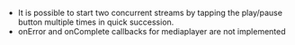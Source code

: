  * It is possible to start two concurrent streams by tapping the play/pause button multiple times in quick succession.
 * onError and onComplete callbacks for mediaplayer are not implemented
